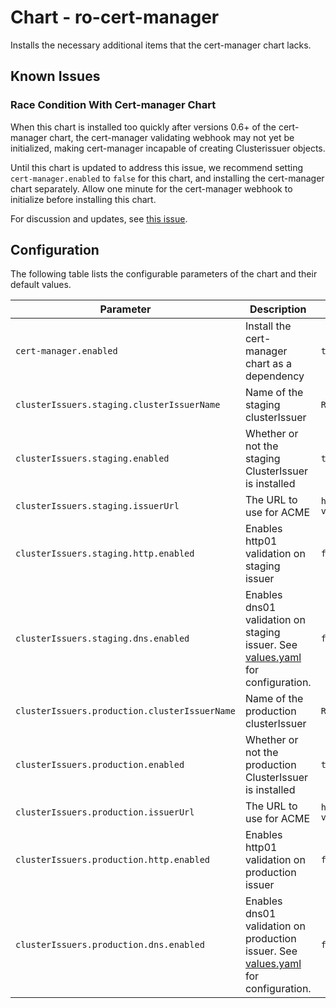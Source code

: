 # Chart - ro-cert-manager

Installs the necessary additional items that the cert-manager chart lacks.

## Known Issues

### Race Condition With Cert-manager Chart

When this chart is installed too quickly after versions 0.6+ of the cert-manager chart, the cert-manager validating webhook may not yet be initialized, making cert-manager incapable of creating Clusterissuer objects.

Until this chart is updated to address this issue, we recommend setting `cert-manager.enabled` to `false` for this chart, and installing the cert-manager chart separately. Allow one minute for the cert-manager webhook to initialize before installing this chart.

For discussion and updates, see [this issue](https://github.com/FairwindsOps/charts/issues/97).

## Configuration

The following table lists the configurable parameters of the chart and their default values.

| Parameter | Description | Default | Required |
| --------- | ----------- | ------- | -------- |
| `cert-manager.enabled` | Install the cert-manager chart as a dependency | `true` | yes |
| `clusterIssuers.staging.clusterIssuerName` | Name of the staging clusterIssuer | `Release.Name-staging-self-signed` | no |
| `clusterIssuers.staging.enabled` | Whether or not the staging ClusterIssuer is installed | `true` | yes |
| `clusterIssuers.staging.issuerUrl` | The URL to use for ACME | `https://acme-staging-v02.api.letsencrypt.org/directory` | no |
| `clusterIssuers.staging.http.enabled` | Enables http01 validation on staging issuer | `false` | yes |
| `clusterIssuers.staging.dns.enabled` | Enables dns01 validation on staging issuer. See [values.yaml](values.yaml) for configuration. | `false` | yes |
| `clusterIssuers.production.clusterIssuerName` | Name of the production clusterIssuer | `Release.Name-production-valid` | no |
| `clusterIssuers.production.enabled` | Whether or not the production ClusterIssuer is installed | `true` | yes |
| `clusterIssuers.production.issuerUrl` | The URL to use for ACME | `https://acme-v02.api.letsencrypt.org/directory` | no |
| `clusterIssuers.production.http.enabled` | Enables http01 validation on production issuer | `false` | yes |
| `clusterIssuers.production.dns.enabled` | Enables dns01 validation on production issuer. See [values.yaml](values.yaml) for configuration. | `false` | yes |

